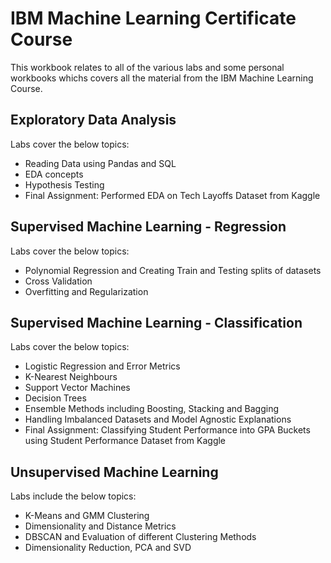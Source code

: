 # IBM Machine Learning Certificate Course

This workbook relates to all of the various labs and some personal workbooks whichs covers all the material from the IBM Machine Learning Course.

## Exploratory Data Analysis

Labs cover the below topics:

- Reading Data using Pandas and SQL
- EDA concepts
- Hypothesis Testing 
- Final Assignment: Performed EDA on Tech Layoffs Dataset from Kaggle

## Supervised Machine Learning - Regression

Labs cover the below topics:

- Polynomial Regression and Creating Train and Testing splits of datasets
- Cross Validation
- Overfitting and Regularization

## Supervised Machine Learning - Classification

Labs cover the below topics:

- Logistic Regression and Error Metrics
- K-Nearest Neighbours
- Support Vector Machines
- Decision Trees
- Ensemble Methods including Boosting, Stacking and Bagging
- Handling Imbalanced Datasets and Model Agnostic Explanations
- Final Assignment: Classifying Student Performance into GPA Buckets using Student Performance Dataset from Kaggle

## Unsupervised Machine Learning

Labs include the below topics:

- K-Means and GMM Clustering
- Dimensionality and Distance Metrics
- DBSCAN and Evaluation of different Clustering Methods
- Dimensionality Reduction, PCA and SVD
